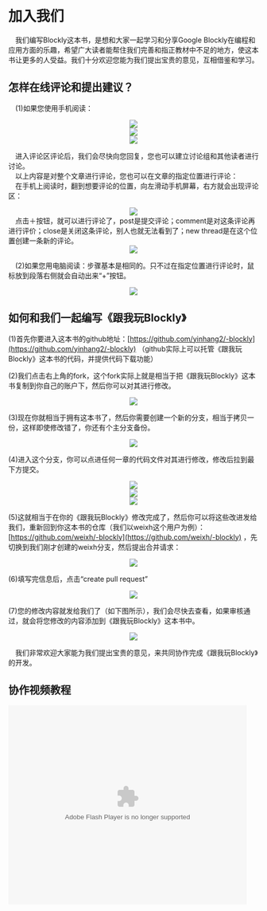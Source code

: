 # 加入我们

&emsp;我们编写Blockly这本书，是想和大家一起学习和分享Google Blockly在编程和应用方面的乐趣，希望广大读者能帮住我们完善和指正教材中不足的地方，使这本书让更多的人受益。我们十分欢迎您能为我们提出宝贵的意见，互相借鉴和学习。<br>

## 怎样在线评论和提出建议？
&emsp;(1)如果您使用手机阅读：
<center><img src="/assets/ga.png"/></center>
<center><img src="/assets/gb.png"/></center>
<center><img src="/assets/g10.png"/></center>


&emsp;进入评论区评论后，我们会尽快向您回复，您也可以建立讨论组和其他读者进行讨论。<br>
&emsp;以上内容是对整个文章进行评论，您也可以在文章的指定位置进行评论：<br>
&emsp;在手机上阅读时，翻到想要评论的位置，向左滑动手机屏幕，右方就会出现评论区：
<center><img src="/assets/g11.png"/></center>
&emsp;点击＋按钮，就可以进行评论了，post是提交评论；comment是对这条评论再进行评价；close是关闭这条评论，别人也就无法看到了；new thread是在这个位置创建一条新的评论。
<center><img src="/assets/g12.png"/></center>



&emsp;(2)如果您用电脑阅读：步骤基本是相同的。只不过在指定位置进行评论时，鼠标放到段落右侧就会自动出来“+”按钮。
<center><img src="/assets/g13.png"/></center>


## 如何和我们一起编写《跟我玩Blockly》

(1)首先你要进入这本书的github地址：[https://github.com/yinhang2/-blockly](https://github.com/yinhang2/-blockly) （github实际上可以托管《跟我玩Blockly》这本书的代码，并提供代码下载功能）

(2)我们点击右上角的fork，这个fork实际上就是相当于把《跟我玩Blockly》这本书复制到你自己的账户下，然后你可以对其进行修改。
<center><img src="/assets/t1.png"/></center>

(3)现在你就相当于拥有这本书了，然后你需要创建一个新的分支，相当于拷贝一份，这样即使修改错了，你还有个主分支备份。
<center><img src="/assets/g21.png"/></center>

(4)进入这个分支，你可以点进任何一章的代码文件对其进行修改，修改后拉到最下方提交。
<center><img src="/assets/g22.png"/></center>
<center><img src="/assets/g23.png"/></center>
<center><img src="/assets/g24.png"/></center>

(5)这就相当于在你的《跟我玩Blockly》修改完成了，然后你可以将这些改进发给我们，重新回到你这本书的仓库（我们以weixh这个用户为例）：[https://github.com/weixh/-blockly](https://github.com/weixh/-blockly) ，先切换到我们刚才创建的weixh分支，然后提出合并请求：
<center><img src="/assets/t2.png"/></center>

(6)填写完信息后，点击“create pull request”
<center><img src="/assets/g26.png"/></center>

(7)您的修改内容就发给我们了（如下图所示），我们会尽快去查看，如果审核通过，就会将您修改的内容添加到《跟我玩Blockly》这本书中。
<center><img src="/assets/g19.png"/></center>

&emsp;我们非常欢迎大家能为我们提出宝贵的意见，来共同协作完成《跟我玩Blockly》的开发。

## 协作视频教程
<embed src="https://imgcache.qq.com/tencentvideo_v1/playerv3/TPout.swf?max_age=86400&v=20161117&vid=y0504ll4zto&auto=0" allowFullScreen="true" quality="high" width="480" height="400" align="middle" allowScriptAccess="always" type="application/x-shockwave-flash"></embed>
